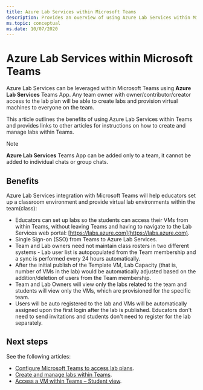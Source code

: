 ```yaml
---
title: Azure Lab Services within Microsoft Teams
description: Provides an overview of using Azure Lab Services within Microsoft Teams. 
ms.topic: conceptual
ms.date: 10/07/2020
---
```


# Azure Lab Services within Microsoft Teams

Azure Lab Services can be leveraged within Microsoft Teams using **Azure Lab Services** Teams App. Any team owner with owner/contributor/creator access to the lab plan will be able to create labs and provision virtual machines to everyone on the team.

This article outlines the benefits of using Azure Lab Services within Teams and provides links to other articles for instructions on how to create and manage labs within Teams.

> [!NOTE]
> **Azure Lab Services** Teams App can be added only to a team, it cannot be added to individual chats or group chats.

## Benefits

Azure Lab Services integration with Microsoft Teams will help educators set up a classroom environment and provide virtual lab environments within the team(class):

* Educators can set up labs so the students can access their VMs from within Teams, without leaving Teams and having to navigate to the Lab Services web portal: [https://labs.azure.com](https://labs.azure.com).
* Single Sign-on (SSO) from Teams to Azure Lab Services.
* Team and Lab owners need not maintain class rosters in two different systems - Lab user list is autopopulated from the Team membership and a sync is performed every 24 hours automatically.
* After the initial publish of the Template VM, Lab Capacity (that is, number of VMs in the lab) would be automatically adjusted based on the addition/deletion of users from the Team membership.
* Team and Lab Owners will view only the labs related to the team and students will view only the VMs, which are provisioned for the specific team.
* Users will be auto registered to the lab and VMs will be automatically assigned upon the first login after the lab is published. Educators don't need to send invitations and students don't need to register for the lab separately.  

## Next steps

See the following articles:

* [Configure Microsoft Teams to access lab plans](how-to-get-started-create-lab-within-teams.md).
* [Create and manage labs within Teams](./how-to-manage-labs-within-teams.md).
* [Access a VM within Teams – Student view](how-to-access-vm-for-students-within-teams.md).

